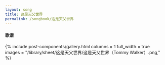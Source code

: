 ```yaml
---
layout: song
title: 这是天父世界
permalink: /songbook/这是天父世界
---
```


#### 歌谱

{% include post-components/gallery.html
    columns = 1
    full_width = true
    images = "/library/sheet/这是天父世界/这是天父世界（Tommy Walker）.png,"
%}
